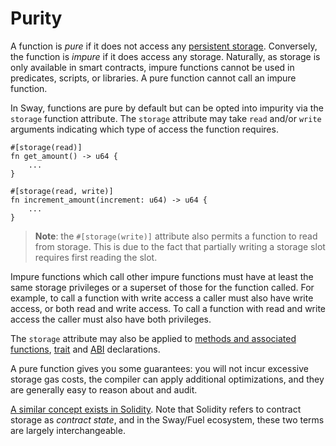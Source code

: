 # Purity

<!-- This section should explain pure functions in Sway -->
<!-- pure:example:start -->
A function is _pure_ if it does not access any [persistent storage](./storage.md). Conversely, the function is _impure_ if it does access any storage. Naturally, as storage is only available in smart contracts, impure functions cannot be used in predicates, scripts, or libraries. A pure function cannot call an impure function.

In Sway, functions are pure by default but can be opted into impurity via the `storage` function attribute. The `storage` attribute may take `read` and/or `write` arguments indicating which type of access the function requires.
<!-- pure:example:end -->

```sway
#[storage(read)]
fn get_amount() -> u64 {
    ...
}

#[storage(read, write)]
fn increment_amount(increment: u64) -> u64 {
    ...
}
```

> **Note**: the `#[storage(write)]` attribute also permits a function to read from storage. This is due to the fact that partially writing a storage slot requires first reading the slot.

<!-- This section should explain impure functions in Sway -->
<!-- impure:example:start -->
Impure functions which call other impure functions must have at least the same storage privileges or a superset of those for the function called. For example, to call a function with write access a caller must also have write access, or both read and write access. To call a function with read and write access the caller must also have both privileges.
<!-- impure:example:end -->

The `storage` attribute may also be applied to [methods and associated functions](../basics/methods_and_associated_functions.md), [trait](../advanced/traits.md) and [ABI](../sway-program-types/smart_contracts.md#the-abi-declaration) declarations.

<!-- This section should explain the benefits of using pure functions in Sway -->
<!-- pure_benefits:example:start -->
A pure function gives you some guarantees: you will not incur excessive storage gas costs, the compiler can apply additional optimizations, and they are generally easy to reason about and audit.
<!-- pure_benefits:example:end -->

[A similar concept exists in Solidity](https://docs.soliditylang.org/en/v0.8.10/contracts.html#pure-functions). Note that Solidity refers to contract storage as _contract state_, and in the Sway/Fuel ecosystem, these two terms are largely interchangeable.
